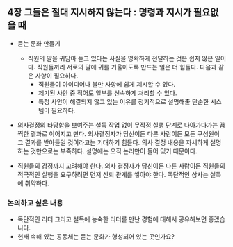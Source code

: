## **4장 그들은 절대 지시하지 않는다 : 명령과 지시가 필요없을 때**

- 듣는 문화 만들기
    - 직원의 말을 귀담아 듣고 있다는 사실을 명확하게 전달하는 것은 쉽지 않은 일이다. 직원들끼리 서로의 말에 귀를 기울이도록 만드는 일은 더 힘들다. 다음과 같은 사항이 필요하다.
        - 직원들이 아이디어나 불만 사항에 쉽게 제시할 수 있다.
        - 제기된 사안 중 적어도 일부를 신속하게 처리할 수 있다.
        - 특정 사안이 해결되지 않고 있는 이유를 정기적으로 설명해줄 단순한 시스템이 필요하다.

- 의사결정의 타당함을 보여주는 설득 작업 없이 무작정 실행 단계로 나아가다가는 끔찍한 결과로 이어지고 만다. 의사결정자가 당신이든 다른 사람이든 모든 구성원이 그 결과를 받아들일 것이라고는 기대하기 힘들다. 의사 결정 내용을 자세하게 설명하는 것만으로는 부족하다. 설명에는 오직 논리만이 들어 있기 때문이다.
- 직원들의 감정까지 고려해야 한다. 의사 결정자가 당신이든 다른 사람이든 직원들의 적극적인 실행을 요구하려면 먼저 신뢰 관계를 쌓아야 한다. 독단적인 상사는 설득에 취약하다.

### 논의하고 싶은 내용

- 독단적인 리더 그리고 설득에 능숙한 리더를 만난 경험에 대해서 공유해보면 좋겠습니다.
- 현재 속해 있는 공동체는 듣는 문화가 형성되어 있는 곳인가요?